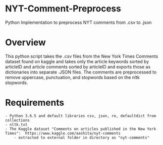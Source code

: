 # NYT-Comment-Preprocess
Python Implementation to preprocess NYT comments from .csv to .json

# Overview

This python script takes the .csv files from the New York Times Comments dataset found on kaggle and takes only 
the article keywords sorted by articleID and article comments sorted by articleID and exports those as dictionaries into 
separate .JSON files.  The comments are preprocessed to remove uppercase, punctuation, and stopwords based on the nltk stopwords.


# Requirements
	- Python 3.6.5 and default libraries csv, json, re, defaultdict from collections
	- nltk.txt 
	- The Kaggle dataset "Comments on articles published in the New York Times":  https://www.kaggle.com/aashita/nyt-comments
		- extracted to external folder in directory as "nyt-comments"